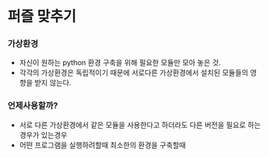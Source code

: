 # 퍼즐 맞추기

### 가상환경

* 자신이 원하는 python 환경 구축을 위해 필요한 모듈만 모아 놓은 것.
* 각각의 가상환경은 독립적이기 때문에 서로다른 가상환경에서 설치된 모듈들의 영향을 받지 않는다.



### 언제사용할까?

* 서로 다른 가상환경에서 같은 모듈을 사용한다고 하더라도 다른 버전을 필요로 하는 경우가 있는경우
* 어떤 프로그램을 실행하려할때 최소한의 환경을 구축할때
